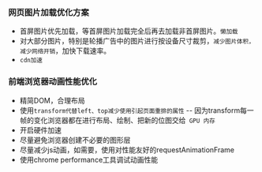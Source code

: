 
### 网页图片加载优化方案
- 首屏图片优先加载，等首屏图片加载完全后再去加载非首屏图片。`懒加载`
- 对大部分图片，特别是轮播广告中的图片进行按设备尺寸裁剪，`减少图片体积，减少网络开销`，加快下载速率。
- `cdn加速`

### 前端浏览器动画性能优化
- 精简DOM，合理布局
- 使用`transform代替left、top减少使用引起页面重排的属性` -- 因为transform每一帧的变化浏览器都在进行布局、绘制、把新的位图交给` GPU 内存`
- 开启硬件加速
- 尽量避免浏览器创建不必要的图形层
- 尽量减少js动画，如需要，使用对性能友好的requestAnimationFrame
- 使用chrome performance工具调试动画性能

